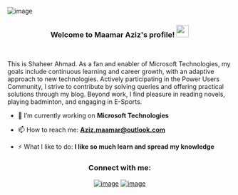 ![image](https://github.com/shaheerahmadch/shaheerahmadch/assets/114233717/8b8a054d-faf5-4e96-b67f-1645cc81fc48)


<h3 align="center">
  Welcome to Maamar Aziz's profile!
    <img src="https://media.giphy.com/media/hvRJCLFzcasrR4ia7z/giphy.gif" width="28">
</h3>

<br/>

This is Shaheer Ahmad. As a fan and enabler of Microsoft Technologies, my goals include continuous learning and career growth, with an adaptive approach to new technologies. Actively participating in the Power Users Community, I strive to contribute by solving queries and offering practical solutions through my blog. Beyond work, I find pleasure in reading novels, playing badminton, and engaging in E-Sports.

- 🔭 I’m currently working on **Microsoft Technologies**

- 📫 How to reach me: **Aziz.maamar@outlook.com**

- ⚡ What I like to do: **I like so much learn and spread my knowledge**


  

<h3 align="center">Connect with me:</h3>
<div align="center">

[![image](https://img.shields.io/badge/LinkedIn-0077B5?style=for-the-badge&logo=linkedin&logoColor=white)](https://www.linkedin.com/in/aziz-maamar/)
[![image](https://img.shields.io/badge/Twitter-1DA1F2?style=for-the-badge&logo=twitter&logoColor=white)](https://twitter.com/AzizMaamar_)
  
</div>






